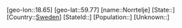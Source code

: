 ﻿---
location: [59.77,18.65]
type: City
tags:
- geo/City


SpocWebEntityId: 32955
isDeleted: false
confidential: public

---
[geo-lon::18.65]
[geo-lat::59.77]
[name::Norrtelje]
[State::]
[Country::[Sweden](geo/Continent/Europe/Sweden.md)]
[StateId::]
[Population::]
[Unknown::]

